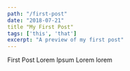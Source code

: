 ```yaml
---
path: "/first-post"
date: "2018-07-21"
title "My First Post"
tags: ['this', 'that']
excerpt: "A preview of my first post"
---
```


First Post Lorem Ipsum
Lorem lorem
